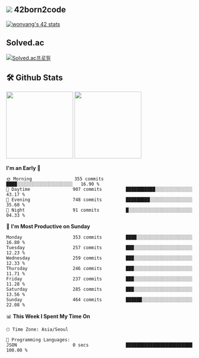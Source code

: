 
## <img src="https://img.shields.io/badge/-000000?style=flat&logo=42&logoColor=white"> 42born2code
[![wonyang's 42 stats](https://badge42.vercel.app/api/v2/cl5nhe5b6007809kydha7ht42/stats?cursusId=21&coalitionId=88)](https://profile.intra.42.fr/users/wonyang)

## Solved.ac
[![Solved.ac프로필](http://mazassumnida.wtf/api/v2/generate_badge?boj=bennyws)](https://solved.ac/bennyws)

## 🛠️ Github Stats
<p>
  <img height="180em" src="https://github-readme-stats-veggie-garden.vercel.app/api?username=gemstoneyang&show_icons=true&include_all_commits=true&bg_color=30,e96443,904e95&title_color=fff&text_color=fff">
  <img height="180em" src="https://github-readme-stats-veggie-garden.vercel.app/api/top-langs/?username=gemstoneyang&layout=compact&bg_color=30,e96443,904e95&title_color=fff&text_color=fff">
</p>

<!--START_SECTION:waka-->
**I'm an Early 🐤** 

```text
🌞 Morning                355 commits         ████░░░░░░░░░░░░░░░░░░░░░   16.90 % 
🌆 Daytime                907 commits         ███████████░░░░░░░░░░░░░░   43.17 % 
🌃 Evening                748 commits         █████████░░░░░░░░░░░░░░░░   35.60 % 
🌙 Night                  91 commits          █░░░░░░░░░░░░░░░░░░░░░░░░   04.33 % 
```
📅 **I'm Most Productive on Sunday** 

```text
Monday                   353 commits         ████░░░░░░░░░░░░░░░░░░░░░   16.80 % 
Tuesday                  257 commits         ███░░░░░░░░░░░░░░░░░░░░░░   12.23 % 
Wednesday                259 commits         ███░░░░░░░░░░░░░░░░░░░░░░   12.33 % 
Thursday                 246 commits         ███░░░░░░░░░░░░░░░░░░░░░░   11.71 % 
Friday                   237 commits         ███░░░░░░░░░░░░░░░░░░░░░░   11.28 % 
Saturday                 285 commits         ███░░░░░░░░░░░░░░░░░░░░░░   13.56 % 
Sunday                   464 commits         ██████░░░░░░░░░░░░░░░░░░░   22.08 % 
```


📊 **This Week I Spent My Time On** 

```text
🕑︎ Time Zone: Asia/Seoul

💬 Programming Languages: 
JSON                     0 secs              █████████████████████████   100.00 % 
```


<!--END_SECTION:waka-->
